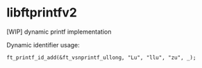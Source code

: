 # libftprintfv2
[WIP] dynamic printf implementation

Dynamic identifier usage:

	ft_printf_id_add(&ft_vsnprintf_ullong, "Lu", "llu", "zu", _);
